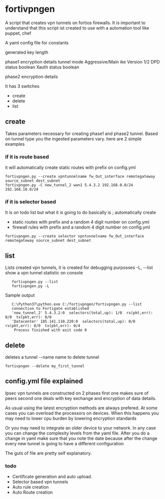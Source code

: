# fortivpngen
A script that creates vpn tunnels on fortios firewalls.
It is important to understand that this script ist created to use with a automation tool like
puppet, chef  

A yaml config file for constants
 
generated key length
 

phase1 encryption details
tunnel mode Aggressive/Main
ike Version 1/2
DPD status boolean
Xauth status boolean


phase2 encryption details

It has 3 switches 
- create
- delete
- list


## create
Takes parameters necessary for creating phase1 and phase2 tunnel. Based on tunnel type you
    the ingested parameters vary. here are 2 simple examples
   
   ### if it is route based
   it will automatically create static routes with prefix on config.yml
   
    fortivpngen.py --create vpntunnelname fw_Out_interface remotegateway source_subnet dest_subnet
    fortivpngen.py -C new_tunnel_2 wan1 5.4.3.2 192.168.0.0/24 192.168.10.0/24
       
   ### if it is selector based
   It is on todo list but what it is going to do basically is ;
   automatically create 
   - static routes with prefix and a random 4 digit number on config.yml
   - firewall rules with prefix and a random 4 digit number on config.yml
   
    fortivpngen.py --create selector vpntunnelname fw_Out_interface remotegateway source_subnet dest_subnet
       
## list
   Lists created vpn tunnels, it is created for debugging purposses
   -L, --list
   show a vpn tunnel statistic on console
   
       fortivpngen.py --list 
       fortivpngen.py -L 
   
   Sample output
    
       C:\Python37\python.exe C:/fortivpngen/fortivpngen.py --list 
       connection to Fortigate established
       'new_tunnel_2' 5.4.3.2:0  selectors(total,up): 1/0  rx(pkt,err): 0/0  tx(pkt,err): 0/0
       'Datacenter' 185.141.110.220:0  selectors(total,up): 0/0  rx(pkt,err): 0/0  tx(pkt,err): 0/4
        Process finished with exit code 0



## delete
   deletes a tunnel 
    --name name to delete tunnel
    
    fortivpngen --delete my_first_tunnel 

## config.yml file explained
Ipsec vpn tunnels are constructed on 2 phases first one makes sure of peers
second one deals with key exchange and encryption of data details.

As usual using the latest encryption methods are  always prefered.
At some cases you can overload the processors on devices. When this happens you may need to lower cpu burden by lowering encryption standards

Or you may need to integrate an older device to your network. 
In any case you can change the complexity levels from the yaml file. 
After you do a change in yaml make sure that you note the date because after the change every new tunnel is going to have a different configuration

The guts of file are pretty self explanatory. 


### todo 
- Certificate generation and auto upload.
- Selector based vpn tunnels
- Auto rule creation
- Auto Route creation